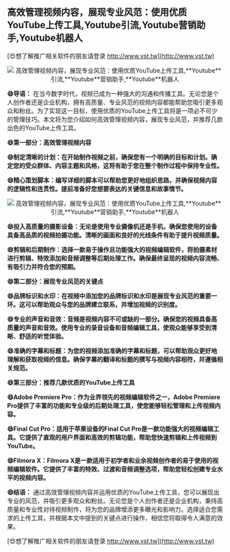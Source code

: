 ## **高效管理视频内容，展现专业风范：使用优质YouTube上传工具,**Youtube**引流,**Youtube**营销助手,**Youtube**机器人**

[😍想了解推广相关软件的朋友请登录 http://www.vst.tw](http://www.vst.tw)

 <center><img src="https://vst.tw/MP4/tuiguang/png/7.png" alt="高效管理视频内容，展现专业风范：使用优质YouTube上传工具,**Youtube**引流,**Youtube**营销助手,**Youtube**机器人"></center>

**😄导语：**
在当今数字时代，视频已成为一种强大的沟通和传播工具。无论您是个人创作者还是企业机构，拥有高质量、专业风范的视频内容都能帮助您吸引更多观众和粉丝。为了实现这一目标，使用优质的YouTube上传工具将是一项必不可少的管理技巧。本文将为您介绍如何高效管理视频内容，展现专业风范，并推荐几款出色的YouTube上传工具。

**😄第一部分：高效管理视频内容**

**😄制定清晰的计划：在开始制作视频之前，确保您有一个明确的目标和计划。确定您的受众群体、内容主题和风格，这将有助于您在整个制作过程中保持专业性。**

**😄精心策划脚本：编写详细的脚本可以帮助您更好地组织思路，并确保视频内容的逻辑性和连贯性。提前准备好您想要表达的关键信息和故事情节。**

 <center><img src="https://vst.tw/MP4/tuiguang/png/6.png" alt="高效管理视频内容，展现专业风范：使用优质YouTube上传工具,**Youtube**引流,**Youtube**营销助手,**Youtube**机器人"></center>

**😄投入高质量的摄影设备：无论是使用专业摄像机还是手机，确保您使用的设备具备高品质的视频拍摄功能。清晰的画面和良好的光线条件有助于提升视频质量。**

**😄剪辑和后期制作：选择一款易于操作且功能强大的视频编辑软件，将拍摄素材进行剪辑、特效添加和音频调整等后期处理工作。确保最终呈现的视频内容流畅、有吸引力并符合您的预期。**

**😄第二部分：展现专业风范的关键点**

**😄品牌标识和水印：在视频中添加您的品牌标识和水印是展现专业风范的重要一环。这可以帮助观众与您的品牌建立联系，并增加视频的识别度。**

**😄专业的声音和音效：音频是视频内容不可或缺的一部分。确保您的视频具备高质量的声音和音效。使用专业的录音设备和音频编辑工具，使观众能够享受到清晰、舒适的听觉体验。**

**😄准确的字幕和标题：为您的视频添加准确的字幕和标题，可以帮助观众更好地理解和获取视频的信息。确保字幕的翻译和标题的撰写与视频内容相符，并遵循相关规范。**

**😄第三部分：推荐几款优质的YouTube上传工具**

**😄Adobe Premiere Pro：作为业界领先的视频编辑软件之一，Adobe Premiere Pro提供了丰富的功能和专业级的后期处理工具，使您能够轻松管理和上传视频内容。**

**😄Final Cut Pro：适用于苹果设备的Final Cut Pro是一款功能强大的视频编辑工具。它提供了直观的用户界面和高效的剪辑功能，帮助您快速剪辑和上传视频到YouTube。**

**😄Filmora X：Filmora X是一款适用于初学者和业余视频创作者的易于使用的视频编辑软件。它提供了丰富的特效、过渡和音频调整选项，帮助您轻松创建专业水平的视频内容。**

**😄结语：**
通过高效管理视频内容并运用优质的YouTube上传工具，您可以展现出专业的风范，并吸引更多观众和粉丝。无论您是个人创作者还是企业机构，秉持高质量和专业性对待视频制作，将为您的品牌增添更多曝光和影响力。选择适合您需求的上传工具，并根据本文中提到的关键点进行操作，相信您将取得令人满意的效果。

[😍想了解推广相关软件的朋友请登录 http://www.vst.tw](http://www.vst.tw)



